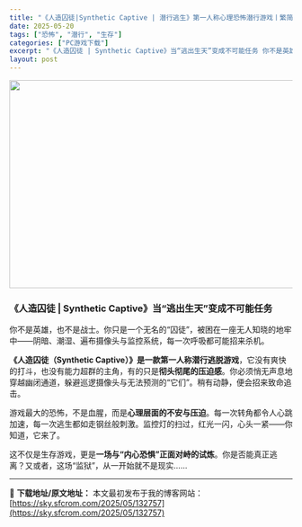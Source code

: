 ```yaml
---
title: "《人造囚徒|Synthetic Captive | 潜行逃生》第一人称心理恐怖潜行游戏丨繁简中文支持"
date: 2025-05-20
tags: ["恐怖", "潜行", "生存"]
categories: ["PC游戏下载"]
excerpt: "《人造囚徒 | Synthetic Captive》当“逃出生天”变成不可能任务 你不是英雄，也不是战士。你只是一个无名的“囚徒”，被困在一座无人知晓的地牢中——阴暗、潮湿、遍布摄像头与监控系统，每一次呼吸都可能招来杀机。 《人造囚徒（Synthetic Captive）》是一款第一人称潜行逃脱游戏&hellip;"
layout: post
---
```


<img class="aligncenter size-full wp-image-132758" src="https://sky.sfcrom.com/wp-content/uploads/2025/05/2025052000400714.webp" alt="" width="660" height="370" />
<h3 class="" data-start="80" data-end="128"><strong data-start="84" data-end="128">《人造囚徒 | Synthetic Captive》当“逃出生天”变成不可能任务</strong></h3>
<p class="" data-start="130" data-end="200">你不是英雄，也不是战士。你只是一个无名的“囚徒”，被困在一座无人知晓的地牢中——阴暗、潮湿、遍布摄像头与监控系统，每一次呼吸都可能招来杀机。</p>
<p class="" data-start="202" data-end="329"><strong data-start="202" data-end="244">《人造囚徒（Synthetic Captive）》是一款第一人称潜行逃脱游戏</strong>，它没有爽快的打斗，也没有能力超群的主角，有的只是<strong data-start="269" data-end="281">彻头彻尾的压迫感</strong>。你必须悄无声息地穿越幽闭通道，躲避巡逻摄像头与无法预测的“它们”。稍有动静，便会招来致命追击。</p>
<p class="" data-start="331" data-end="414">游戏最大的恐怖，不是血腥，而是<strong data-start="346" data-end="360">心理层面的不安与压迫</strong>。每一次转角都令人心跳加速，每一次逃生都如走钢丝般刺激。监控灯的扫过，红光一闪，心头一紧——你知道，它来了。</p>
<p class="" data-start="416" data-end="479">这不仅是生存游戏，更是<strong data-start="427" data-end="447">一场与“内心恐惧”正面对峙的试炼</strong>。你是否能真正逃离？又或者，这场“监狱”，从一开始就不是现实……</p>

---
📖 **下载地址/原文地址：** 本文最初发布于我的博客网站：[https://sky.sfcrom.com/2025/05/132757](https://sky.sfcrom.com/2025/05/132757)
